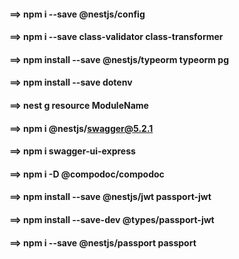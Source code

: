 #### ==> npm i --save @nestjs/config
#### ==> npm i --save class-validator class-transformer
#### ==> npm install --save @nestjs/typeorm typeorm pg
#### ==> npm install --save dotenv
#### ==> nest g resource ModuleName
#### ==> npm i @nestjs/swagger@5.2.1
#### ==> npm i swagger-ui-express
#### ==> npm i -D @compodoc/compodoc
#### ==> npm install --save @nestjs/jwt passport-jwt
#### ==> npm install --save-dev @types/passport-jwt
#### ==> npm i --save @nestjs/passport passport